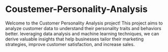 # Coustemer-Personality-Analysis
Welcome to the Customer Personality Analysis project! 
This project aims to analyze customer data to understand their personality traits and behaviors better.
leveraging data analysis and machine learning techniques,
we can derive valuable insights that help businesses tailor their marketing strategies, improve customer satisfaction, and increase sales.
